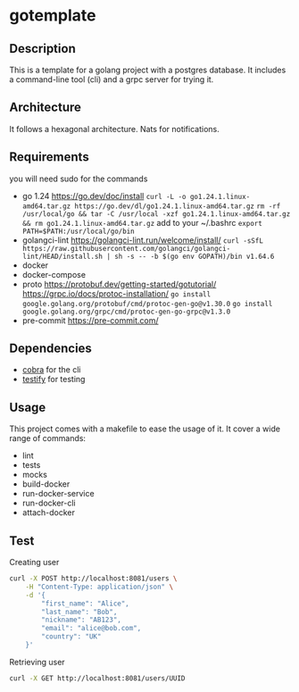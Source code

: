 # gotemplate

## Description

This is a template for a golang project with a postgres database. It includes a command-line tool (cli) and a grpc server for trying it.

## Architecture

It follows a hexagonal architecture. Nats for notifications.

## Requirements
you will need sudo for the commands
- go 1.24 https://go.dev/doc/install
`curl -L -o go1.24.1.linux-amd64.tar.gz https://go.dev/dl/go1.24.1.linux-amd64.tar.gz`
`rm -rf /usr/local/go && tar -C /usr/local -xzf go1.24.1.linux-amd64.tar.gz && rm go1.24.1.linux-amd64.tar.gz`
add to your ~/.bashrc `export PATH=$PATH:/usr/local/go/bin`
- golangci-lint https://golangci-lint.run/welcome/install/
`curl -sSfL https://raw.githubusercontent.com/golangci/golangci-lint/HEAD/install.sh | sh -s -- -b $(go env GOPATH)/bin v1.64.6`
- docker
- docker-compose
- proto https://protobuf.dev/getting-started/gotutorial/ https://grpc.io/docs/protoc-installation/
`go install google.golang.org/protobuf/cmd/protoc-gen-go@v1.30.0`
`go install google.golang.org/grpc/cmd/protoc-gen-go-grpc@v1.3.0`
- pre-commit https://pre-commit.com/


## Dependencies

- [cobra](https://github.com/spf13/cobra) for the cli
- [testify](https://github.com/stretchr/testify) for testing

## Usage

This project comes with a makefile to ease the usage of it. It cover a wide range of commands:
- lint
- tests
- mocks
- build-docker
- run-docker-service
- run-docker-cli
- attach-docker

## Test

Creating user
```bash
curl -X POST http://localhost:8081/users \
    -H "Content-Type: application/json" \
    -d '{
        "first_name": "Alice",
        "last_name": "Bob",
        "nickname": "AB123",
        "email": "alice@bob.com",
        "country": "UK"
    }'
```


Retrieving user
```bash
curl -X GET http://localhost:8081/users/UUID
```
